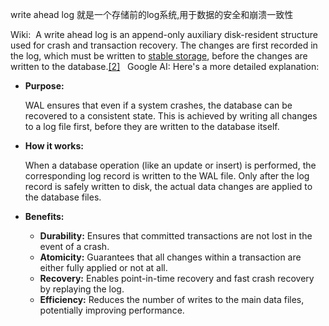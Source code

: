 write ahead log
就是一个存储前的log系统,用于数据的安全和崩溃一致性

Wiki:
 A write ahead log is an append-only auxiliary disk-resident structure used for crash and transaction recovery. The changes are first recorded in the log, which must be written to [stable storage](https://en.wikipedia.org/wiki/Stable_storage "Stable storage"), before the changes are written to the database.[[2]](https://en.wikipedia.org/wiki/Write-ahead_logging#cite_note-2)
 
Google AI:
Here's a more detailed explanation:

- **Purpose:**
    
    WAL ensures that even if a system crashes, the database can be recovered to a consistent state. This is achieved by writing all changes to a log file first, before they are written to the database itself. 
    
- **How it works:**
    
    When a database operation (like an update or insert) is performed, the corresponding log record is written to the WAL file. Only after the log record is safely written to disk, the actual data changes are applied to the database files. 
    
- **Benefits:**
    
    - **Durability:** Ensures that committed transactions are not lost in the event of a crash. 
    - **Atomicity:** Guarantees that all changes within a transaction are either fully applied or not at all. 
    - **Recovery:** Enables point-in-time recovery and fast crash recovery by replaying the log. 
    - **Efficiency:** Reduces the number of writes to the main data files, potentially improving performance.